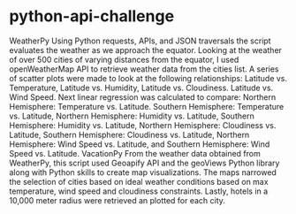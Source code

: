 # python-api-challenge
WeatherPy
Using Python requests, APIs, and JSON traversals the script evaluates the weather as we approach the equator.  Looking at the weather of over 500 cities of varying distances from the equator, I used openWeatherMap API to retrieve weather data from the cities list.  A series of scatter plots were made to look at the following relationships:  Latitude vs. Temperature, Latitude vs. Humidity, Latitude vs. Cloudiness. Latitude vs. Wind Speed.  Next linear regression was calculated to compare: Northern Hemisphere: Temperature vs. Latitude. Southern Hemisphere: Temperature vs. Latitude, Northern Hemisphere: Humidity vs. Latitude, Southern Hemisphere: Humidity vs. Latitude, Northern Hemisphere: Cloudiness vs. Latitude, Southern Hemisphere: Cloudiness vs. Latitude, Northern Hemisphere: Wind Speed vs. Latitude, and Southern Hemisphere: Wind Speed vs. Latitude.
VacationPy
From the weather data obtained from WeatherPy, this script used Geoapify API and the geoViews Python library along with Python skills to create map visualizations.  The maps narrowed the selection of cities based on ideal weather conditions based on max temperature, wind speed and cloudiness constraints.  Lastly, hotels in a 10,000 meter radius were retrieved an plotted for each city.
    
